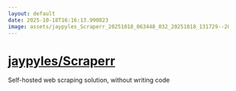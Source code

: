 ```yaml
---
layout: default
date: 2025-10-18T16:16:13.990823
image: assets/jaypyles_Scraperr_20251018_063448_032_20251018_131729--20251018T151729212--cropped.png
---
```


# [jaypyles/Scraperr](https://github.com/jaypyles/Scraperr/)

Self-hosted web scraping solution, without writing code
